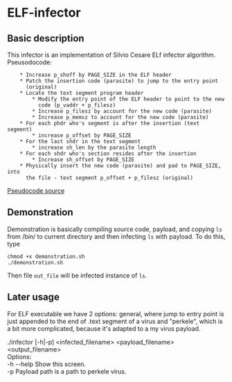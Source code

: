 # ELF-infector 

## Basic description

This infector is an implementation of Silvio Cesare ELf infector algorithm. 
Pseusodocode:
```
	* Increase p_shoff by PAGE_SIZE in the ELF header
	* Patch the insertion code (parasite) to jump to the entry point
	  (original)
	* Locate the text segment program header
		* Modify the entry point of the ELF header to point to the new
		  code (p_vaddr + p_filesz)
		* Increase p_filesz by account for the new code (parasite)
		* Increase p_memsz to account for the new code (parasite)
	* For each phdr who's segment is after the insertion (text segment)
		* increase p_offset by PAGE_SIZE
	* For the last shdr in the text segment
		* increase sh_len by the parasite length
	* For each shdr who's section resides after the insertion
		* Increase sh_offset by PAGE_SIZE
	* Physically insert the new code (parasite) and pad to PAGE_SIZE, into
	  the file - text segment p_offset + p_filesz (original)
```

[Pseudocode source](https://www.win.tue.nl/~aeb/linux/hh/virus/unix-viruses.txt)

## Demonstration

Demonstration is basically compiling source code, payload, and copying `ls` from /bin/ to current directory and then 
infecting `ls` with payload. To do this, type 
```
chmod +x demonstration.sh 
./demonstration.sh
```

Then file `out_file` will be infected instance of `ls`.

## Later usage

For ELF executable we have 2 options: general, where jump to entry point is just appended to the end of .text segment 
of a virus and "perkele", which is a bit more complicated, because it's adapted to a my virus payload. 

./infector [-h|-p] <infected_filename> <payload_filename> <output_filename> <br>
Options: <br>
-h --help     Show this screen. <br>
-p     Payload path is a path to perkele virus.